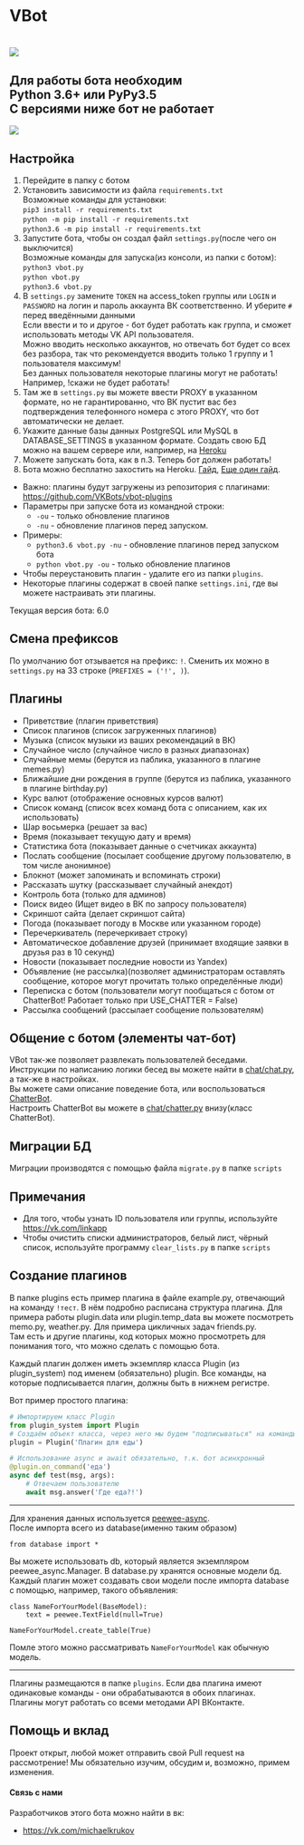 VBot
======
![](http://i.imgur.com/mvTQd8T.png)
======

## Для работы бота необходим<br>Python 3.6+ или PyPy3.5<br>С версиями ниже бот не работает

![](http://i.imgur.com/jEpqC2J.gif)

## Настройка
1. Перейдите в папку с ботом
2. Установить зависимости из файла `requirements.txt`<br>
   Возможные команды для установки:<br>
   `pip3 install -r requirements.txt`<br>
   `python -m pip install -r requirements.txt`<br>
   `python3.6 -m pip install -r requirements.txt`
3. Запустите бота, чтобы он создал файл `settings.py`(после чего он выключится)<br>
   Возможные команды для запуска(из консоли, из папки с ботом):<br>
   `python3 vbot.py`<br>
   `python vbot.py`<br>
   `python3.6 vbot.py`<br>
4. В `settings.py` замените `TOKEN` на access_token группы или `LOGIN` и `PASSWORD` на логин и пароль аккаунта ВК соответственно. И уберите `#` перед введёнными данными <br>
   Если ввести и то и другое - бот будет работать как группа, и сможет использовать методы VK API пользователя.<br>
   Можно вводить несколько аккаунтов, но отвечать бот будет со всех без разбора, так что рекомендуется вводить только 1 группу и 1 пользователя максимум!<br>
   Без данных пользователя некоторые плагины могут не работать! Например, !скажи не будет работать! 
5. Там же в `settings.py` вы можете ввести PROXY в указанном формате, но не гарантированно, что ВК пустит вас без подтверждения телефонного номера с этого PROXY, что бот автоматически не делает.
6. Укажите данные базы данных PostgreSQL или MySQL в DATABASE_SETTINGS в указанном формате. Создать свою БД можно на вашем сервере или, например, на [Heroku](https://devcenter.heroku.com/articles/heroku-postgresql)
7. Можете запускать бота, как в п.3. Теперь бот должен работать!
8. Бота можно бесплатно захостить на Heroku. [Гайд](http://disonds.com/2017/03/20/python-bot-dlya-vk-na-heroku/), [Еще один гайд](https://github.com/Myzon/heroku-python-script).

- Важно: плагины будут загружены из репозитория с плагинами: https://github.com/VKBots/vbot-plugins
- Параметры при запуске бота из командной строки:
  - `-ou` - только обновление плагинов
  - `-nu` - обновление плагинов перед запуском.
- Примеры:
  - `python3.6 vbot.py -nu` - обновление плагинов перед запуском бота
  - `python vbot.py -ou` - только обновление плагинов
- Чтобы переустановить плагин - удалите его из папки `plugins`.
- Некоторые плагины содержат в своей папке `settings.ini`, где вы можете настраивать эти плагины.

Текущая версия бота: 6.0

## Смена префиксов
По умолчанию бот отзывается на префикс: `!`.
Сменить их можно в `settings.py` на 33 строке (`PREFIXES = ('!', )`).

## Плагины
* Приветствие (плагин приветствия)
* Список плагинов (список загруженных плагинов)
* Музыка (список музыки из ваших рекомендаций в ВК)
* Случайное число (случайное число в разных диапазонах)
* Случайные мемы (берутся из паблика, указанного в плагине memes.py)
* Ближайшие дни рождения в группе (берутся из паблика, указанного в плагине birthday.py)
* Курс валют (отображение основных курсов валют)
* Список команд (список всех команд бота с описанием, как их использовать)
* Шар восьмерка (решает за вас)
* Время (показывает текущую дату и время)
* Статистика бота (показывает данные о счетчиках аккаунта)
* Послать сообщение (посылает сообщение другому пользователю, в том числе анонимное)
* Блокнот (может запоминать и вспоминать строки)
* Рассказать шутку (рассказывает случайный анекдот)
* Контроль бота (только для админов)
* Поиск видео (Ищет видео в ВК по запросу пользователя)
* Скриншот сайта (делает скриншот сайта)
* Погода (показывает погоду в Москве или указанном городе)
* Перечеркиватель (перечеркивает строку)
* Автоматическое добавление друзей (принимает входящие заявки в друзья раз в 10 секунд)
* Новости (показывает последние новости из Yandex)
* Объявление (не рассылка)(позволяет администраторам оставлять сообщение, которое могут прочитать только определённые люди)
* Переписка с ботом (пользователи могут пообщаться с ботом от ChatterBot! Работает только при USE_CHATTER = False)
* Рассылка сообщений (рассылает сообщение пользователям)

## Общение с ботом (элементы чат-бот)
VBot так-же позволяет развлекать пользователей беседами.<br>
Инструкции по написанию логики бесед вы можете найти в [chat/chat.py](https://github.com/VKBots/VBot/blob/master/chat/chat.py), а так-же в настройках.<br>
Вы можете сами описание поведение бота, или воспользоваться [ChatterBot](https://github.com/gunthercox/ChatterBot).<br>
Настроить ChatterBot вы можете в [chat/chatter.py](https://github.com/VKBots/VBot/blob/master/chat/chatter.py) внизу(класс ChatterBot).

## Миграции БД
Миграции производятся с помощью файла `migrate.py` в папке `scripts`

## Примечания
* Для того, чтобы узнать ID пользователя или группы, используйте https://vk.com/linkapp
* Чтобы очистить списки администраторов, белый лист, чёрный список, используйте программу `clear_lists.py` в папке `scripts`

## Создание плагинов
В папке plugins есть пример плагина в файле example.py, отвечающий на команду `!тест`.
В нём подробно расписана структура плагина. Для примера работы plugin.data или plugin.temp_data 
вы можете посмотреть memo.py, weather.py. Для примера цикличных задач friends.py.<br>
Там есть и другие плагины, код которых можно просмотреть для понимания того, что можно сделать с помощью бота.

Каждый плагин должен иметь экземпляр класса Plugin (из plugin_system) под именем (обязательно) plugin.
Все команды, на которые подписывается плагин, должны быть в нижнем регистре.

Вот пример простого плагина:
```python
# Импортируем класс Plugin
from plugin_system import Plugin
# Создаём объект класса, через него мы будем "подписываться" на команды
plugin = Plugin('Плагин для еды')

# Использование async и await обязательно, т.к. бот асинхронный
@plugin.on_command('еда')
async def test(msg, args):
    # Отвечаем пользователю
    await msg.answer('Где еда?!')
```

<hr>

Для хранения данных используется [peewee-async](https://peewee-async.readthedocs.io/en/latest/index.html).<br>
После импорта всего из database(именно таким образом)
```
from database import *
```
Вы можете использовать db, который является экземпляром peewee_async.Manager. 
В database.py хранятся основные модели бд. 
Каждый плагин может создавать свои модели после импорта database с помощью, например, такого объявления:
```
class NameForYourModel(BaseModel):
    text = peewee.TextField(null=True)

NameForYourModel.create_table(True)
```
Помле этого можно рассматривать `NameForYourModel` как обычную модель.

<hr>

Плагины размещаются в папке `plugins`. Если два плагина имеют одинаковые команды - они обрабатываются в обоих плагинах.<br>
Плагины могут работать со всеми методами API ВКонтакте.

## Помощь и вклад
Проект открыт, любой может отправить свой Pull request на рассмотрение! Мы обязательно изучим, обсудим и, возможно, примем изменения.

#### Связь с нами
Разработчиков этого бота можно найти в вк:
* https://vk.com/michaelkrukov
